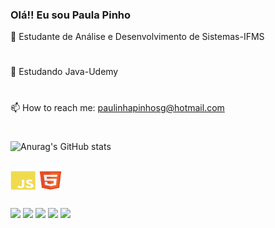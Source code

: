 ### Olá!! Eu sou Paula Pinho
📖 Estudante de Análise e Desenvolvimento de Sistemas-IFMS
#
🌱 Estudando Java-Udemy
#
📫 How to reach me: paulinhapinhosg@hotmail.com
#
![Anurag's GitHub stats](https://github-readme-stats.vercel.app/api?username=fpaulapinho&show_icons=true&theme=radical)


<div style="display: inline_block"><br>
  <img align="center" alt="Rafa-Js" height="30" width="40" src="https://raw.githubusercontent.com/devicons/devicon/master/icons/javascript/javascript-plain.svg">
  <img align="center" alt="Rafa-HTML" height="30" width="40" src="https://raw.githubusercontent.com/devicons/devicon/master/icons/html5/html5-original.svg">
</div>

 ##

<div> 
  <a href="https://www.youtube.com/@Fpaulapinho" target="_blank"><img src="https://img.shields.io/badge/YouTube-FF0000?style=for-the-badge&logo=youtube&logoColor=white" target="_blank"></a>
  <a href="https://instagram.com/paulafpinho?igshid=NGVhN2U2NjQ0Yg==" target="_blank"><img src="https://img.shields.io/badge/-Instagram-%23E4405F?style=for-the-badge&logo=instagram&logoColor=white" target="_blank"></a>
 	<a href="https://www.twitch.tv/paulafpinho" target="_blank"><img src="https://img.shields.io/badge/Twitch-9146FF?style=for-the-badge&logo=twitch&logoColor=white" target="_blank"></a>
 <a href="https:https://discord.gg/EvfPpHqb" target="_blank"><img src="https://img.shields.io/badge/Discord-7289DA?style=for-the-badge&logo=discord&logoColor=white" target="_blank"></a> 
  <a href="https://www.linkedin.com/in/paula-pinho-2474bb26a/" target="_blank"><img src="https://img.shields.io/badge/-LinkedIn-%230077B5?style=for-the-badge&logo=linkedin&logoColor=white" target="_blank"></a> 

</div>
